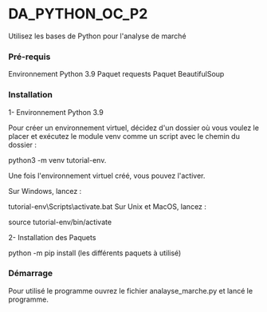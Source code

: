 # DA_PYTHON_OC_P2
Utilisez les bases de Python pour l'analyse de marché

### Pré-requis
Environnement Python 3.9
Paquet requests
Paquet BeautifulSoup

### Installation
1- Environnement Python 3.9

Pour créer un environnement virtuel, décidez d'un dossier où vous voulez le placer et exécutez le module venv comme un script avec le chemin du dossier :

python3 -m venv tutorial-env.

Une fois l'environnement virtuel créé, vous pouvez l'activer.

Sur Windows, lancez :

tutorial-env\Scripts\activate.bat
Sur Unix et MacOS, lancez :

source tutorial-env/bin/activate

2- Installation des Paquets

python -m pip install (les différents paquets à utilisé)

### Démarrage 
Pour utilisé le programme ouvrez le fichier analayse_marche.py et lancé le programme.
